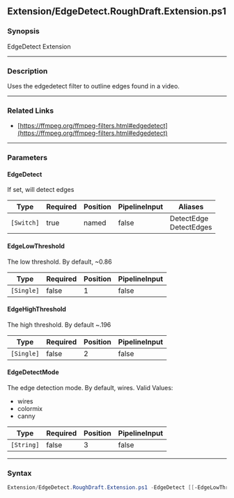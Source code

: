 Extension/EdgeDetect.RoughDraft.Extension.ps1
---------------------------------------------

### Synopsis
EdgeDetect Extension

---

### Description

Uses the edgedetect filter to outline edges found in a video.

---

### Related Links
* [https://ffmpeg.org/ffmpeg-filters.html#edgedetect](https://ffmpeg.org/ffmpeg-filters.html#edgedetect)

---

### Parameters
#### **EdgeDetect**
If set, will detect edges

|Type      |Required|Position|PipelineInput|Aliases                   |
|----------|--------|--------|-------------|--------------------------|
|`[Switch]`|true    |named   |false        |DetectEdge<br/>DetectEdges|

#### **EdgeLowThreshold**
The low threshold.  By default, ~0.86

|Type      |Required|Position|PipelineInput|
|----------|--------|--------|-------------|
|`[Single]`|false   |1       |false        |

#### **EdgeHighThreshold**
The high threshold.  By default ~.196

|Type      |Required|Position|PipelineInput|
|----------|--------|--------|-------------|
|`[Single]`|false   |2       |false        |

#### **EdgeDetectMode**
The edge detection mode.  By default, wires.
Valid Values:

* wires
* colormix
* canny

|Type      |Required|Position|PipelineInput|
|----------|--------|--------|-------------|
|`[String]`|false   |3       |false        |

---

### Syntax
```PowerShell
Extension/EdgeDetect.RoughDraft.Extension.ps1 -EdgeDetect [[-EdgeLowThreshold] <Single>] [[-EdgeHighThreshold] <Single>] [[-EdgeDetectMode] <String>] [<CommonParameters>]
```
